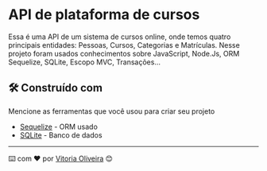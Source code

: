 # API de plataforma de cursos

Essa é uma API de um sistema de cursos online, onde temos quatro principais entidades: Pessoas, Cursos, Categorias e Matrículas. 
Nesse projeto foram usados conhecimentos sobre JavaScript, Node.Js, ORM Sequelize, SQLite, Escopo MVC, Transações...

## 🛠️ Construído com

Mencione as ferramentas que você usou para criar seu projeto

* [Sequelize](https://sequelize.org/) - ORM usado
* [SQLite](https://sqlite.org/) - Banco de dados

---
⌨️ com ❤️ por [Vitoria Oliveira](https://github.com/vitoriaoliveira27) 😊
